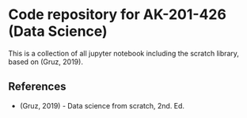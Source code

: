 # Code repository for AK-201-426 (Data Science)

This is a collection of all jupyter notebook including the scratch library,
based on (Gruz, 2019).

## References
- (Gruz, 2019) - Data science from scratch, 2nd. Ed.